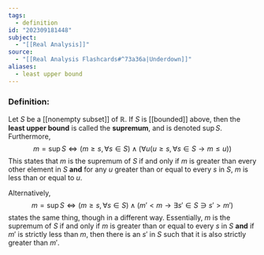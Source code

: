 ```yaml
---
tags:
  - definition
id: "202309181448"
subject:
  - "[[Real Analysis]]"
source:
  - "[[Real Analysis Flashcards#^73a36a|Underdown]]"
aliases:
  - least upper bound
---
```

### Definition:
Let $S$ be a [[nonempty subset]] of $\mathbb{R}$. If $S$ is [[bounded]] above, then the **least upper bound** is called the **supremum**, and is denoted $\sup{S}$. Furthermore,
$$m = \sup{S} \iff (m \geq s, \forall s \in S) \wedge (\forall u(u \geq s, \forall s \in S \rightarrow m \leq u))$$
This states that $m$ is the supremum of $S$ if and only if $m$ is greater than every other element in $S$ **and** for any $u$ greater than or equal to every $s$ in $S$, $m$ is less than or equal to $u$. 

Alternatively,
$$m = \sup{S} \iff (m \geq s, \forall s \in S) \wedge (m' <m \rightarrow \exists s' \in S \ni s' > m') $$
states the same thing, though in a different way. Essentially, $m$ is the supremum of $S$ if and only if $m$ is greater than or equal to every $s$ in $S$ **and** if $m'$ is strictly less than $m$, then there is an $s'$ in $S$ such that it is also strictly greater than $m'$. 